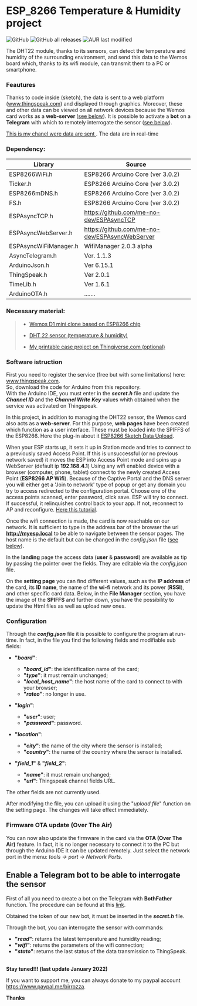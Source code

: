 # ESP_8266 Temperature & Humidity project
<p>
<img alt="GitHub" src="https://img.shields.io/github/license/birrozza/esp_8266_T-H">
<img alt="GitHub all releases" src="https://img.shields.io/github/downloads/birrozza/esp_8266_T-H/total">
<img alt="AUR last modified" src="https://img.shields.io/aur/last-modified/esp_8266_T-H">
</p>

<p>The DHT22 module, thanks to its sensors, can detect the temperature and humidity of the surrounding environment, and send this data to the Wemos board which, thanks to its wifi module, can transmit them to a PC or smartphone.</p>

### Feautures
Thanks to code inside (sketch), the data is sent to a web platform (www.thingspeak.com) and displayed through graphics. Moreover, these and other data can be viewed on all network devices because the Wemos card works as a <strong>web-server </strong>([see below](#software-istruction)). It is possible to activate a **bot** on a **Telegram** with which to remotely interrogate the sensor ([see below](#Enable-a-Telegram-bot-to-be-able-to-interrogate-the-sensor)).


[This is my chanel were data are sent ](https://thingspeak.com/channels/867219).  The data are in real-time

### Dependency:
| Library | Source |
| ------ | ------ |
| ESP8266WiFi.h | ESP8266 Arduino Core (ver 3.0.2) |
| Ticker.h | ESP8266 Arduino Core (ver 3.0.2) |
| ESP8266mDNS.h | ESP8266 Arduino Core (ver 3.0.2) |
| FS.h| ESP8266 Arduino Core (ver 3.0.2) |
| ESPAsyncTCP.h | https://github.com/me-no-dev/ESPAsyncTCP |
| ESPAsyncWebServer.h | https://github.com/me-no-dev/ESPAsyncWebServer |
| ESPAsyncWiFiManager.h | WifiManager 2.0.3 alpha |
| AsyncTelegram.h | Ver. 1.1.3 |
| ArduinoJson.h | Ver 6.15.1 |
| ThingSpeak.h | Ver 2.0.1 |
| TimeLib.h | Ver 1.6.1 |
| ArduinoOTA.h | ....... |

<h3>Necessary material:</h3>

<blockquote>
<ul>
<li><p> <a href="https://www.banggood.com/Geekcreit-D1-mini-V2_2_0-WIFI-Internet-Development-Board-Based-ESP8266-4MB-FLASH-ESP-12S-Chip-p-1143874.html?p=MX1504307245201310VT&custlinkid=673886">Wemos D1 mini clone based on ESP8266 chip </a></p></li>
<li><p> <a href="https://www.banggood.com/AM2302-DHT22-Temperature-And-Humidity-Sensor-Module-For-Arduino-SCM-p-937403.html?rmmds=search&cur_warehouse=CN">DHT 22 sensor (temperature & humidity)</a></p></li>
<li><p> <a href="https://www.thingiverse.com/thing:3965015">My printable case project on Thingiverse.com (optional)</a></p></li>
</ul>
</blockquote>

<h3>Software istruction</h3>

<p>First you need to register the service (free but with some limitations) here:  <a href="https://thingspeak.com">www.thingspeak.com</a>. 
<br> 
 So,  download the code for Arduino from this repository.
<br>
With the Arduino IDE, you must enter in the <b><em>secret.h</em></b> file and update the <em><strong>Channel ID</em></strong> and the <em><strong>Channel Write Key</strong></em> values whith obtained when the service was activated on Thingspeak.</p>

In this project, in addition to managing the DHT22 sensor, the Wemos card also acts as a <strong>web-server</strong>. For this purpose, <strong>web pages</strong> have been created which function as a user interface. These must be loaded into the SPIFFS of the ESP8266. Here the plug-in about it [ESP8266 Sketch Data Upload](https://github.com/esp8266/arduino-esp8266fs-plugin).

When your ESP starts up, it sets it up in Station mode and tries to connect to a previously saved Access Point.
If this is unsuccessful (or no previous network saved) it moves the ESP into Access Point mode and spins up a  WebServer (default ip <strong>192.168.4.1</strong>)
Using any wifi enabled device with a browser (computer, phone, tablet) connect to the newly created Access Point (<strong>ESP8266 AP Wifi</strong>).
Because of the Captive Portal and the DNS server you will either get a 'Join to network' type of popup or get any domain you try to access redirected to the configuration portal.
Choose one of the access points scanned, enter password, click save.
ESP will try to connect. If successful, it relinquishes control back to your app. If not, reconnect to AP and reconfigure.
[Here this tutorial](https://github.com/alanswx/ESPAsyncWiFiManager).

Once the wifi connection is made, the card is now reachable on our network. It is sufficient to type in the address bar of the browser the url <b>http://myesp.local</b> to be able to navigate between the sensor pages. The host name is the default but can be changed in the _config.json_ file ([see below](#configuration)).  

In the <b>landing</b> page the access data (<b>user</b> & <b>password</b>) are available as tip by passing the pointer over the fields. They are editable via the _config.json_ file.

On the <strong>setting page</strong> you can find different values, such as the <strong>IP address</strong> of the card, its <strong>ID name</strong>, the name of the <strong>wi-fi</strong> network and its power (<strong>RSSI</strong>), and other specific card data.
Below, in the <strong>File Manager</strong> section, you have the image of the <strong>SPIFFS</strong> and further down, you have the possibility to update the Html files as well as upload new ones.

<h3>Configuration</h3>

Through the <b>_config.json_</b> file it is possible to configure the program at run-time.
In fact, in the file you find the following fields and modifiable sub fields:

*  <b>"_board_"</b>:

    *  <b>"_board_id_"</b>: the identification name of the card;
    *  <b>"_type_"</b>: it must remain unchanged;
    *  <b>"_local_host_name_"</b>: the host name of the card to connect to with your browser;
    *  <b>"_rateo_"</b>: no longer in use.

*  <b>"_login_"</b>:    
    *  <b>"_user_"</b>: user;
    *  <b>"_password_"</b>: password.
    

*  <b>"_location_"</b>:    
    *  <b>"_city_"</b>: the name of the city where the sensor is installed;
    *  <b>"_country_"</b>: the name of the country where the sensor is installed.
    

*  <b>"_field_1_"</b> & <b>"_field_2_"</b>:    
    *  <b>"_name_"</b>: it must remain unchanged;
    *  <b>"_url_"</b>: Thingspeak channel fields URL.

The other fields are not currently used.

After modifying the file, you can upload it using the "_upload file_" function on the setting page. The changes will take effect immediately.


### Firmware OTA update (Over The Air)
You can now also update the firmware in the card via the **OTA (Over The Air)** feature. In fact, it is no longer necessary to connect it to the PC but through the Arduino IDE it can be updated remotely. Just select the network port in the menu: *tools -> port -> Network Ports*.

<h2>Enable a Telegram bot to be able to interrogate the sensor</h2>
First of all you need to create a bot on the Telegram with <b>BothFather</b> function. The procedure 
can be found at this <a href="https://core.telegram.org/bots#6-botfather">link</a>.

Obtained the token of our new bot, it must be inserted in the <b>_secret.h_</b> file.

Through the bot, you can interrogate the sensor with commands:
<ul>
    <li><b>"<em>read</em>"</b>:  returns the latest temperature and humidity reading;</li>
    <li><b>"<em>wifi</em>"</b>:  returns the parameters of the wifi connection;</li>
    <li><b>"<em>stato</em>"</b>: returns the last status of the data transmission to ThingSpeak.</li>
</ul> 
<br>
<strong>Stay tuned!!! (last update January 2022)</strong>

If you want to support me, you can always donate to my paypal account https://www.paypal.me/birrozza. 

**Thanks**